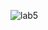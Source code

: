 ![lab5](https://user-images.githubusercontent.com/83717632/209482347-cbb56d61-5fb8-488e-9dab-a3d6e2e32013.png)
